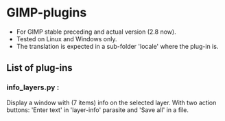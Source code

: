 GIMP-plugins
============

* For GIMP stable preceding and actual version (2.8 now).
* Tested on Linux and Windows only.
* The translation is expected in a sub-folder 'locale' where the plug-in is.

List of plug-ins
----------------
### info_layers.py : ###########################################################

  Display a window with (7 items) info on the selected layer.
  With two action buttons: 'Enter text' in 'layer-info' parasite and 'Save all' in a file.
